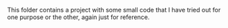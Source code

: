 This folder contains a project with some small code that I have tried out for one purpose or the other, again just for reference.
